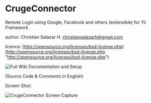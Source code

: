 CrugeConnector
==============

Remote Login using Google, Facebook and others (extensible) for Yii Framework.

author:
	Christian Salazar H. <christiansalazarh@gmail.com>

licence:
 	[http://opensource.org/licenses/bsd-license.php](http://opensource.org/licenses/bsd-license.php "http://opensource.org/licenses/bsd-license.php")

![Full Wiki Documentation and Setup]("http://yiiframeworkenespanol.org/crugeconnector/ "Full Wiki Documentation & Setup")

(Source Code & Comments in English)

Screen Shot:

![CrugeConnector Screen Capture](https://bitbucket.org/christiansalazarh/crugeconnector/downloads/crugeconnector--viewlogin.png "CrugeConnector Screen Capture")
